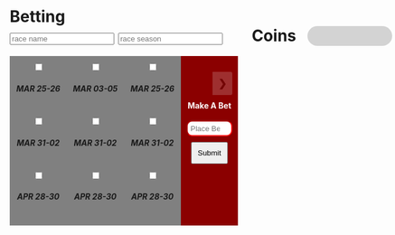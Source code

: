 <script>
  let bruh = localStorage.getItem("ID");
  if(bruh = undefined){
    window.location.href = "https://aaditgupta21.github.io/reunion/nav/login";
  }
</script>

<style>
    * {
  box-sizing: border-box;
}

.rcorners1 {
    border-radius: 25px;
    background: #D3D3D3;
    padding: 10px;
    width: 150px;
    height: 35px;
    position:absolute;
    right:5px;
    font-size: 15px;
    text-align:right;
}

/* Create four equal columns that floats next to each other */
.column {
  float: left;
  width: 25%;
  padding: 10px;
  height: 300px; /* Should be removed. Only for demonstration */
}

/* Clear floats after the columns */
.row:after {
  content: "";
  display: table;
  clear: both;
}

/* Slideshow container */
.slideshow-container {
  max-width: 1000px;
  position: relative;
  margin: auto;
  margin-top: 15px;
}

/* Hide the images by default */
.mySlides {
  display: none;
}

/* Next & previous buttons */
.prev, .next {
  cursor: pointer;
  position: absolute;
  top: 15%;
  width: auto;
  margin-top: -22px;
  padding: 10px;
  background-color: rgba(0, 0, 0, 0);
  font-weight: bold;
  font-size: 18px;
  background-color: rgba(236, 236, 236, 1);
  opacity: 20%;
  transition: 0.6s ease;
  border-radius: 0 3px 3px 0;
  user-select: none;
}

/* Position the "next button" to the right */
.prev {
  right: 105px;
  border-radius: 3px 0 0 3px;
}

/* Position the "next button" to the right */
.next {
  right: 0;
  border-radius: 0px 3px 3px 0px;
}

.text{
  width: 50%;
  padding: 5px 5px;
  margin: 8px 0;
  box-sizing: border-box;
  color: black;
  background-color: rgba(0, 0, 0, 0);
}

/* On hover, add a black background color with a little bit see-through */
.prev:hover, .next:hover {
  background-color: rgba(0,0,0,0.8);
}

.active, .dot:hover {
  background-color: #717171;
}

/* Fading animation */
.fade {
  animation-name: fade;
  animation-duration: 1.5s;
}

p{
    background-color: transparent;
}
#search {
    width:90%;
}

.searchicon {
    color:#5CB85C;
}

.items-collection{
    margin:20px 0 0 0;
}
.items-collection label.btn-default.active{
    background-color:#007ba7;
    color:#FFF;
}
.items-collection label.btn-default{
    width:90%;
    border:1px solid #305891;
    margin:5px;
    border-radius: 17px;
    color: #305891;
}
.items-collection label .itemcontent{
    width:100%;
}
.items-collection .btn-group{
    width:90%
}
@keyframes fade {
  from {opacity: .4}
  to {opacity: 3}
}
</style>

<h1>Betting
<br>
<small><input type="text" name="raceName" id="raceName" placeholder="race name"></small>
<small><input type="text" name="raceSeason" id="raceSeason" placeholder="race season"></small>
<span>
<a style="right:175px; position: absolute;">Coins<span><a class="rcorners1" id="coins" style="margin-left:5px"></a></span></a>

</span>
</h1>

<div style="margin: 0 auto; text-align: center">
<div class="row">
<!-- COLUMN 1 -->
  <div class="column" style="background-color:gray;">
      <div class="items col-xs-6 col-sm-3 col-md-3 col-lg-3">
        <div class="info-block block-info clearfix">
          <div data-toggle="buttons" class="btn-group bizmoduleselect">
            <label class="btn btn-default">
              <div class="itemcontent">
                  <input type="checkbox" name="var_id[]" autocomplete="off" value="">
                  <span class="fa fa-car fa-2x"></span>
                  <h5>MAR 25-26</h5>
              </div>
            </label>
          </div>
        </div>
      </div>
    <br>
    <div class="items col-xs-6 col-sm-3 col-md-3 col-lg-3">
        <div class="info-block block-info clearfix">
          <div data-toggle="buttons" class="btn-group bizmoduleselect">
            <label class="btn btn-default">
              <div class="itemcontent">
                  <input type="checkbox" name="var_id[]" autocomplete="off" value="">
                  <span class="fa fa-car fa-2x"></span>
                  <h5>MAR 31-02</h5>
              </div>
            </label>
          </div>
        </div>
      </div>
    <br>
    <div class="items col-xs-6 col-sm-3 col-md-3 col-lg-3">
        <div class="info-block block-info clearfix">
          <div data-toggle="buttons" class="btn-group bizmoduleselect">
            <label class="btn btn-default">
              <div class="itemcontent">
                  <input type="checkbox" name="var_id[]" autocomplete="off" value="">
                  <span class="fa fa-car fa-2x"></span>
                  <h5>APR 28-30</h5>
              </div>
            </label>
          </div>
        </div>
      </div>
    <br>
    <div class="items col-xs-6 col-sm-3 col-md-3 col-lg-3">
        <div class="info-block block-info clearfix">
          <div data-toggle="buttons" class="btn-group bizmoduleselect">
            <label class="btn btn-default">
              <div class="itemcontent">
                  <input type="checkbox" name="var_id[]" autocomplete="off" value="">
                  <span class="fa fa-car fa-2x"></span>
                  <h5>MAY 05-07</h5>
              </div>
            </label>
          </div>
        </div>
      </div>
    <br>
    <div class="items col-xs-6 col-sm-3 col-md-3 col-lg-3">
        <div class="info-block block-info clearfix">
          <div data-toggle="buttons" class="btn-group bizmoduleselect">
            <label class="btn btn-default">
              <div class="itemcontent">
                  <input type="checkbox" name="var_id[]" autocomplete="off" value="">
                  <span class="fa fa-car fa-2x"></span>
                  <h5>MAY 19-21</h5>
              </div>
            </label>
          </div>
        </div>
      </div>
    <br>
  </div>

  <!-- COLUMN 2 -->
  <div class="column" style="background-color:gray;">
    <div class="items col-xs-6 col-sm-3 col-md-3 col-lg-3">
        <div class="info-block block-info clearfix">
          <div data-toggle="buttons" class="btn-group bizmoduleselect">
            <label class="btn btn-default">
              <div class="itemcontent">
                  <input type="checkbox" name="var_id[]" autocomplete="off" value="">
                  <span class="fa fa-car fa-2x"></span>
                  <h5>MAR 03-05</h5>
              </div>
            </label>
          </div>
        </div>
      </div>
    <br>
    <div class="items col-xs-6 col-sm-3 col-md-3 col-lg-3">
        <div class="info-block block-info clearfix">
          <div data-toggle="buttons" class="btn-group bizmoduleselect">
            <label class="btn btn-default">
              <div class="itemcontent">
                  <input type="checkbox" name="var_id[]" autocomplete="off" value="">
                  <span class="fa fa-car fa-2x"></span>
                  <h5>MAR 31-02</h5>
              </div>
            </label>
          </div>
        </div>
      </div>
    <br>
    <div class="items col-xs-6 col-sm-3 col-md-3 col-lg-3">
        <div class="info-block block-info clearfix">
          <div data-toggle="buttons" class="btn-group bizmoduleselect">
            <label class="btn btn-default">
              <div class="itemcontent">
                  <input type="checkbox" name="var_id[]" autocomplete="off" value="">
                  <span class="fa fa-car fa-2x"></span>
                  <h5>APR 28-30</h5>
              </div>
            </label>
          </div>
        </div>
      </div>
    <br>
    <div class="items col-xs-6 col-sm-3 col-md-3 col-lg-3">
        <div class="info-block block-info clearfix">
          <div data-toggle="buttons" class="btn-group bizmoduleselect">
            <label class="btn btn-default">
              <div class="itemcontent">
                  <input type="checkbox" name="var_id[]" autocomplete="off" value="">
                  <span class="fa fa-car fa-2x"></span>
                  <h5>MAY 05-07</h5>
              </div>
            </label>
          </div>
        </div>
      </div>
    <br>
    <div class="items col-xs-6 col-sm-3 col-md-3 col-lg-3">
        <div class="info-block block-info clearfix">
          <div data-toggle="buttons" class="btn-group bizmoduleselect">
            <label class="btn btn-default">
              <div class="itemcontent">
                  <input type="checkbox" name="var_id[]" autocomplete="off" value="">
                  <span class="fa fa-car fa-2x"></span>
                  <h5>MAY 19-21</h5>
              </div>
            </label>
          </div>
        </div>
      </div>
    <br>
  </div>

  <!-- COLUMN 3 -->
  <div class="column" style="background-color:gray">
    <div class="items col-xs-6 col-sm-3 col-md-3 col-lg-3">
        <div class="info-block block-info clearfix">
          <div data-toggle="buttons" class="btn-group bizmoduleselect">
            <label class="btn btn-default">
              <div class="itemcontent">
                  <input type="checkbox" name="var_id[]" autocomplete="off" value="">
                  <span class="fa fa-car fa-2x"></span>
                  <h5>MAR 25-26</h5>
              </div>
            </label>
          </div>
        </div>
      </div>
    <br>
    <div class="items col-xs-6 col-sm-3 col-md-3 col-lg-3">
        <div class="info-block block-info clearfix">
          <div data-toggle="buttons" class="btn-group bizmoduleselect">
            <label class="btn btn-default">
              <div class="itemcontent">
                  <input type="checkbox" name="var_id[]" autocomplete="off" value="">
                  <span class="fa fa-car fa-2x"></span>
                  <h5>MAR 31-02</h5>
              </div>
            </label>
          </div>
        </div>
      </div>
    <br>
    <div class="items col-xs-6 col-sm-3 col-md-3 col-lg-3">
        <div class="info-block block-info clearfix">
          <div data-toggle="buttons" class="btn-group bizmoduleselect">
            <label class="btn btn-default">
              <div class="itemcontent">
                  <input type="checkbox" name="var_id[]" autocomplete="off" value="">
                  <span class="fa fa-car fa-2x"></span>
                  <h5>APR 28-30</h5>
              </div>
            </label>
          </div>
        </div>
      </div>
    <br>
    <div class="items col-xs-6 col-sm-3 col-md-3 col-lg-3">
        <div class="info-block block-info clearfix">
          <div data-toggle="buttons" class="btn-group bizmoduleselect">
            <label class="btn btn-default">
              <div class="itemcontent">
                  <input type="checkbox" name="var_id[]" autocomplete="off" value="">
                  <span class="fa fa-car fa-2x"></span>
                  <h5>MAY 05-07</h5>
              </div>
            </label>
          </div>
        </div>
      </div>
    <br>
    <div class="items col-xs-6 col-sm-3 col-md-3 col-lg-3">
        <div class="info-block block-info clearfix">
          <div data-toggle="buttons" class="btn-group bizmoduleselect">
            <label class="btn btn-default">
              <div class="itemcontent">
                  <input type="checkbox" name="var_id[]" autocomplete="off" value="">
                  <span class="fa fa-car fa-2x"></span>
                  <h5>MAY 19-21</h5>
              </div>
            </label>
          </div>
        </div>
      </div>
    <br>
  </div>

  <!-- COLUMN 4 -->
  <div class="column" style="background-color:darkred;">
  <!-- Slideshow -->
<div class="slideshow-container" style="background-color: transparent">

  <!-- Full-width images with number and caption text -->
  <div class="mySlides fade">
    <img src="https://upload.wikimedia.org/wikipedia/commons/thumb/f/fb/Mercedes_AMG_Petronas_F1_Logo.svg/2560px-Mercedes_AMG_Petronas_F1_Logo.svg.png" style="width:100%; height: 50px; margin-top: 10px; margin-bottom: 10px">
    <div style="color: black">Mercedes</div>
  </div>

  <div class="mySlides fade">
    <img src="https://upload.wikimedia.org/wikipedia/commons/3/32/Alpine_logo.png" style="width:100%; height: 50px;margin-top: 10px; margin-bottom: 10px">
    <div style="color: black">Alpine</div>
  </div>

  <div class="mySlides fade">
    <img src="https://logos-world.net/wp-content/uploads/2022/07/Uralkali-Haas-F1-Team-Logo-2021.png" style="width:100%; height: 70px">
    <div style="color: black">Haas</div>
  </div>

  <div class="mySlides fade">
    <img src="https://www.formula1.com/content/fom-website/en/teams/McLaren/_jcr_content/logo.img.jpg/1644831223911.jpg" style="width:100%; height: 70px">
    <div style="color: black">McLaren</div>
  </div>

  <div class="mySlides fade">
    <img src="https://encrypted-tbn0.gstatic.com/images?q=tbn:ANd9GcTj_4tW9P_08hcS4STLIuUHDrqur9liVZFb9g&usqp=CAU" style="width:100%; height: 50px;margin-top: 15px; margin-bottom: 5px">
    <div style="color: black">Red Bull</div>
  </div>

  <div class="mySlides fade">
    <img src="https://cdn.motor1.com/images/mgl/3WWeox/s1/aston-martin-new-logo.jpg" style="width:100%; height: 70px">
    <div style="color: black">Asten Martin</div>
  </div>

  <div class="mySlides fade">
    <img src="https://www.formula1points.com//images/constructors/alphatauri.png" style="width:100%; height: 70px">
    <div style="color: black">AlphaTauri</div>
  </div>

  <div class="mySlides fade">
    <img src="https://i.imgur.com/jH6hF66.png" style="width:100%; height: 50px;margin-top: 10px; margin-bottom: 10px">
    <div style="color: black">Ferrari</div>
  </div>

  <div class="mySlides fade">
    <img src="https://www.formula1.com/content/dam/fom-website/manual/teams/Sauber/Alfa_Romeo_Racing_logo.jpg.transform/9col/image.jpg" style="width:100%; height: 70px">
    <div style="color: black">Alfa Romeo</div>
  </div>

  <div class="mySlides fade">
    <img src="https://teamcolorcodes.com/wp-content/uploads/2022/10/Williams-Racing-logo.png" style="width:80%; height: 30px; margin-top: 20px; margin-bottom: 20px; margin-left: 10%; margin-right: 10%">
    <div style="color: black">Williams</div>
  </div>

  <!-- Next and previous buttons -->

<a class="prev" onclick="plusSlides(-1)">&#10094;</a>
<a class="next" onclick="plusSlides(1)">&#10095;</a>
<br>
<br>

<h4 style="background-color: transparent; color: white">Make A Bet</h4>
<a style="width:100%; height:10%; background-color: transparent; margin-left:0; color:white">
<input type="number"
                name="bet"
                id="bet"
                placeholder="Place Bet Here"
                style="width:100%; height:10%; margin-left: 0; left:0; background-color: white;padding: 5px 5px;margin: 0px 0; box-sizing: border-box; color: black;  border-color: red; border-radius: 10px"
            >
</a>
<br>
<a style="background-color: transparent">
<input value="Submit" type="submit" class="button" onclick="formSubmit()" style="padding: 10px; margin:0; margin-top: 10px">
</a>

<div>
<a id="updcoin"></a>

<script>
    let slideIndex = 1;
    showSlides(slideIndex);

    // Next/previous controls
    function plusSlides(n) {
        showSlides(slideIndex += n);
    }

    // Thumbnail image controls
    function currentSlide(n) {
        showSlides(slideIndex = n);
    }
    
    fetch("https://f1-backend.aadit.dev/api/user/coins/" + bruh, {method: "GET", mode: 'cors',cache: 'default', credentials: 'include', headers: {'Content-Type': "application/json"}})
      .then((data) => data.json())
      .then((data) => {
        console.log(data);
        document.getElementById("coins").innerHTML = data;
      })

    function showSlides(n) {
        let i;
        mercedes = false; // 1
        alpine = false; // 2
        haas = false; // 3
        mclaren = false; // 4
        redbull = false; // 5
        astenmartin = false; // 6
        alphatauri = false; // 7
        ferrari = false; // 8
        alfaromeo = false; // 9
        williams = false; // 10
        let slides = document.getElementsByClassName("mySlides");
        if (n > slides.length) {slideIndex = 1}
        if (n < 1) {slideIndex = slides.length}
        for (i = 0; i < slides.length; i++) {
            slides[i].style.display = "none";
        }
        slides[slideIndex-1].style.display = "block";
    }

    let team = "";

    function slideToTeam() {
      switch(slideIndex) {
        case 1:
          team = "Mercedes";
          break;
        case 2:
          team = "Alpine";
          break;
        case 3:
          team = "Haas F1";
          break;
        case 4:
          team = "McLaren";
          break;
        case 5:
          team = "Redbull Racing";
          break;
        case 6:
          team = "Aston Martin";
          break;
        case 7:
          team = "AlphaTauri";
          break;
        case 8:
          team = "Ferrari";
          break;
        case 9:
          team = "Alfa Romeo";
          break;
        case 10:
          team = "Williams";
          break;
        default:
          console.log("bruh idk howd it ever get to this :skull:");
          break;
      }
    }

    let f1coins = 0;
    let raceName = "";
    let raceSeason = "";

    function setBetFields() {
      f1coins = document.getElementById("bet").value;
      raceName = document.getElementById("raceName").value;
      raceSeason = document.getElementById("raceSeason").value;
    }

    function formSubmit() {
        setBetFields();
        slideToTeam();

        var myHeaders = new Headers();
        myHeaders.append("Content-Type", "application/json");

        data = {race: raceName, raceSeason: raceSeason, team: team, userID: bruh, f1coins: f1coins}

        var requestOptions = {
          method: 'POST',
          headers: myHeaders,
          redirect: 'manual',
          body: JSON.stringify(data)
        };

         fetch(
          `https://f1-backend.aadit.dev/api/user/makeBet`,requestOptions
        )
          .then(response => response.text())
        .then(result => {
          console.log(result);
          if (result == 'Bet for ' + team + ' of ' + f1coins + ' f1Coins.') {
            window.location.href = "https://aaditgupta21.github.io/reunion/nav/betting";
          } else {
            alert("Error inputting coins, try again later.");
          }
        })
        .catch(error => console.log('error', error));
    }
</script>
